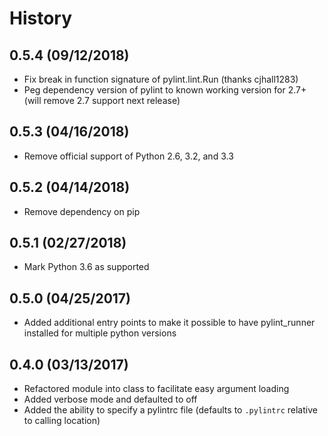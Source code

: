 # History

## 0.5.4 (09/12/2018)

* Fix break in function signature of pylint.lint.Run (thanks cjhall1283)
* Peg dependency version of pylint to known working version for 2.7+ (will remove 2.7 support next release)

## 0.5.3 (04/16/2018)

* Remove official support of Python 2.6, 3.2, and 3.3

## 0.5.2 (04/14/2018)

* Remove dependency on pip

## 0.5.1 (02/27/2018)

* Mark Python 3.6 as supported

## 0.5.0 (04/25/2017)

* Added additional entry points to make it possible to have pylint_runner installed for multiple python versions

## 0.4.0 (03/13/2017)

* Refactored module into class to facilitate easy argument loading
* Added verbose mode and defaulted to off
* Added the ability to specify a pylintrc file (defaults to `.pylintrc` relative to calling location)
